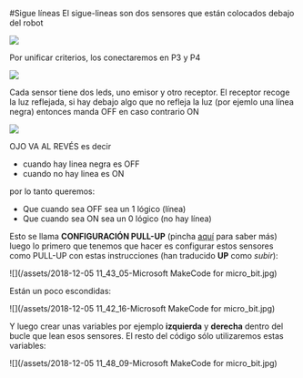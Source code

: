 #Sigue líneas
El sigue-lineas son dos sensores que están colocados debajo del robot

![](https://i.imgur.com/BOpsVvF.jpg)

Por unificar criterios, los conectaremos en P3 y P4

![](https://i.imgur.com/kzPngGo.jpg)

Cada sensor tiene dos leds, uno emisor y otro receptor. El receptor recoge la luz reflejada, si hay debajo algo que no refleja la luz (por ejemlo una línea negra) entonces manda OFF en caso contrario ON

![](https://i.imgur.com/UdHpeaS.jpg)

OJO VA AL REVÉS es decir 
 * cuando hay linea negra es OFF
 * cuando no hay linea es ON 

por lo tanto queremos:

* Que cuando sea OFF sea un 1 lógico (línea)
* Que cuando sea ON sea un 0 lógico (no hay línea)

Esto se llama **CONFIGURACIÓN PULL-UP** (pincha [aquí](https://catedu.gitbooks.io/programa-arduino-mediante-codigo/content/resistencias_pullup_y_pulldown.html) para saber más) luego lo primero que tenemos que hacer es configurar estos sensores como PULL-UP con estas instrucciones (han traducido **UP** como *subir*):

![](/assets/2018-12-05 11_43_05-Microsoft MakeCode for micro_bit.jpg)

Están un poco escondidas:

![](/assets/2018-12-05 11_42_16-Microsoft MakeCode for micro_bit.jpg)

Y luego crear unas variables por ejemplo **izquierda** y **derecha** dentro del bucle que lean esos sensores. El resto del código sólo utilizaremos estas variables:

![](/assets/2018-12-05 11_48_09-Microsoft MakeCode for micro_bit.jpg)
